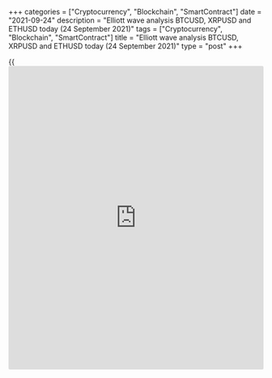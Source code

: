 +++
categories = ["Cryptocurrency", "Blockchain", "SmartContract"]
date = "2021-09-24"
description = "Elliott wave analysis BTCUSD, XRPUSD and ETHUSD today (24 September 2021)"
tags = ["Cryptocurrency", "Blockchain", "SmartContract"]
title = "Elliott wave analysis BTCUSD, XRPUSD and ETHUSD today (24 September 2021)"
type = "post"
+++

{{<iframe id="large-banner" src="https://www.bounty.group/#slide=16.0" width="100%" height="600" scrolling="no" style="border: 0px solid rgb(216, 221, 230); border-radius: 3px;">}}

2021-09-24

2021-09-24

Short-term forecast for BTCUSD, XRPUSD and ETHUSD 24.09.2021Roman Onegin

I welcome my readers!

I have prepared a short-term cryptocurrency forecast based on Elliott
wave analysis of Bitcoin, Ripple, and Ethereum. I offer entry signals to
trade each cryptocurrency.

The market continues forming descending impulses for all cryptocurrency
pairs covered in the article.

The article covers the following subjects:

##  **Elliott wave Bitcoin analysis**

The BTCUSD market continues forming the descending impulse wave. Sub-
waves 1 and 2 completed in the new potential impulse. At the time of
writing, sub-waves [1] and [2] have finished in the third wave. The
market should continue declining in sub-wave [3] to a level below
37233.00. I recommend entering short trades with a target at the above-
indicated level.

### Trading plan for [BTCUSD][1] today:

Sell 44218.28, TP 37233.00

* * *

##  **Elliott wave Ripple analysis**

The XRPUSD market is forming the initial part of the simple down impulse
with the first two sub-waves 1 and 2 completed within. There is now
unfolding the third sub-wave, namely its middle leg, impulse [3]. The
price should be moving in waves (3)-(4)-(5) to a level below 0.805.
Therefore, it is recommended to enter sell trades in the current
situation.

### Trading plan for [XRPUSD][2] **** today:

Sell 0.975, TP 0.805

* * *

##  **Elliott wave Ethereum analysis**

The ETHUSD market is forming the new down wave as a bearish impulse.
There is now forming wave 3, which could also be an impulse
[1]-[2]-[3]-[4]-[5], as is outlined in the chart. The market should be
declining to a level of 2520.00. Next, following a short upward
correction [4], the market will continue declining to lower levels. One
should enter sell trades in the current situation.

### Trading plan for [ETHUSD][3] **** today:

Sell 3069.95, TP 2520.00

* * *

P.S. Did you like my article? Share it in social networks: it will be
the best “thank you" :)

Ask me questions and comment below. I’ll be glad to answer your
questions and give necessary explanations.

 **Useful links:**

  * I recommend trying to trade with a reliable broker [here][4]. The system allows you to trade by yourself or copy successful traders from all across the globe.
  * Use my promo-code BLOG for getting deposit bonus 50% on LiteForex platform. Just enter this code in the appropriate field while [depositing][5] your trading account.
  * Telegram chat for traders: <t.me/liteforexengchat>. We are sharing the signals and trading experience
  * Telegram channel with high-quality analytics, Forex reviews, training articles, and other useful things for traders <t.me/liteforex>

## Price chart of BTCUSD in real time mode

The content of this article reflects the author’s opinion and does not
necessarily reflect the official position of LiteForex. The material
published on this page is provided for informational purposes only and
should not be considered as the provision of investment advice for the
purposes of Directive 2004/39/EC.

Rate this article:

{{value}}

( {{count}} {{title}} )

   1. my.liteforex.com/trading/chart?symbol=BTCUSD
   2. my.liteforex.com/trading/chart?symbol=XRPUSD
   3. my.liteforex.com/trading/chart?symbol=ETHUSD
   4. my.liteforex.com/?category=analysts-opinions&slug=short-term-forecast-for-[BTC](https://www.playgroundfx.com/blog/who-is-the-creator-of-bitcoin/)usd-xrpusd-and-ethusd-24092021&openPopup=%2Fregistration%2Fpopup&utm_source=blog&utm_medium=article&utm_campaign=bonus
   5. my.liteforex.com/deposit/?category=analysts-opinions&slug=short-term-forecast-for-[BTC](https://www.playgroundfx.com/blog/who-is-the-creator-of-bitcoin/)usd-xrpusd-and-ethusd-24092021&promo_code=BLOG&utm_source=blog&utm_medium=article&utm_campaign=bonus